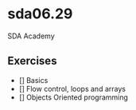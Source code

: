 # sda06.29

SDA Academy

## Exercises

- [] Basics
- [] Flow control, loops and arrays
- [] Objects Oriented programming
